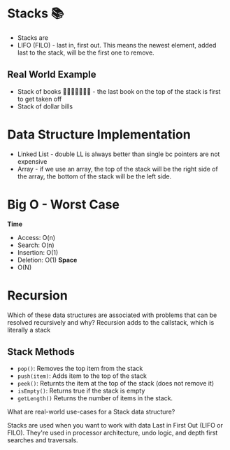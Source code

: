 # Stacks 📚 

- Stacks are 
- LIFO (FILO) - last in, first out. This means the newest element, added last to the stack, will be the first one to remove. 

## Real World Example
- Stack of books 🚽🚶🏻‍♀️🚶🏽‍♂️ - the last book on the top of the stack is first to get taken off
- Stack of dollar bills 

# Data Structure Implementation
- Linked List - double LL is always better than single bc pointers are not expensive 
- Array - if we use an array, the top of the stack will  be the right side of the array, the bottom of the stack will be the left side. 


# Big O - Worst Case
**Time**
- Access: O(n)
- Search: O(n)
- Insertion: O(1)
- Deletion: O(1)
**Space**
- O(N)

# Recursion
Which of these data structures are associated with problems that can be resolved recursively and why?  Recursion adds to the callstack, which is literally a stack


## Stack Methods
- `pop()`: Removes the top item from the stack
- `push(item)`: Adds item to the top of the stack
- `peek()`: Returnts the item at the top of the stack (does not remove it)
- `isEmpty()`: Returns true if the stack is empty
- `getLength()` Returns the number of items in the stack. 

What are real-world use-cases for a Stack data structure?

Stacks are used when you want to work with data Last in First Out (LIFO or FILO). They're used in processor architecture, undo logic, and depth first searches and traversals.